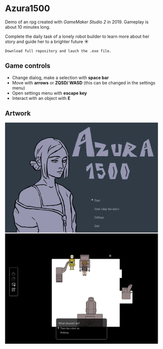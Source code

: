 # Azura1500
Demo of an rpg created with *GameMaker Studio 2* in 2019. Gameplay is about 10 minutes long.

Complete the daily task of a lonely robot builder to learn more about her story and guide her to a brighter future ☀️

```
Download full repository and lauch the .exe file.
```

## Game controls
* Change dialog, make a selection with **space bar**
* Move with **arrows** or **ZQSD/ WASD** (this can be changed in the settings menu)
* Open settings menu with **escape key**
* Interact with an object with **E**

## Artwork
<p style = text-align:center;>
    <img  src="https://github.com/ceciiile/Azura1500/blob/master/Artwork/Menu%20Artwork.png" alt="Menu Artwork"  >
    <img  src="https://github.com/ceciiile/Azura1500/blob/master/Artwork/Robot.png" alt="Robot" > 
    
  </p>
